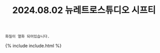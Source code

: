 ﻿---
title: 2024.08.02 뉴레트로스튜디오 시프티
categories: [2024, 스튜디오, 코스프레]
comments: false
model: [
    "newretro240802_iYooNoCos",
]
thumbnail: /assets/img/2024/08-02/10.jpg
---

`화질이 열화 되어있습니다.`

{% include include.html %}